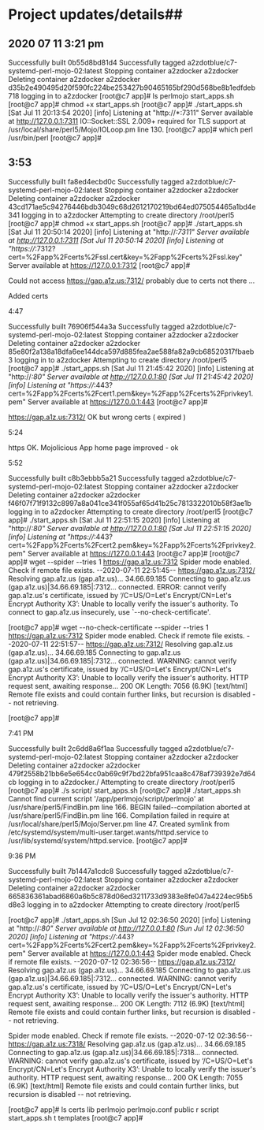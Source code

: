 # Project updates/details##

## 2020 07 11 3:21 pm 

Successfully built 0b55d8bd81d4
Successfully tagged a2zdotblue/c7-systemd-perl-mojo-02:latest
Stopping container a2zdocker
a2zdocker
Deleting container a2zdocker
a2zdocker
d35b2e490495d20f590fc224be253427b90465165bf290d568be8b1edfdeb718
logging in to a2zdocker
[root@c7 app]# ls
perlmojo  start_apps.sh
[root@c7 app]# chmod +x start_apps.sh
[root@c7 app]# ./start_apps.sh
[Sat Jul 11 20:13:54 2020] [info] Listening at "http://*:7311"
Server available at http://127.0.0.1:7311
IO::Socket::SSL 2.009+ required for TLS support at /usr/local/share/perl5/Mojo/IOLoop.pm line 130.
[root@c7 app]# which perl
/usr/bin/perl
[root@c7 app]#

## 3:53 

Successfully built fa8ed4ecbd0c
Successfully tagged a2zdotblue/c7-systemd-perl-mojo-02:latest
Stopping container a2zdocker
a2zdocker
Deleting container a2zdocker
a2zdocker
43cd171ae5c94276446bdb3049c68d2612170219bd64ed075054465a1bd4e341
logging in to a2zdocker
Attempting to create directory /root/perl5
[root@c7 app]# chmod +x start_apps.sh
[root@c7 app]# ./start_apps.sh
[Sat Jul 11 20:50:14 2020] [info] Listening at "http://*:7311"
Server available at http://127.0.0.1:7311
[Sat Jul 11 20:50:14 2020] [info] Listening at "https://*:7312?cert=%2Fapp%2Fcerts%2Fssl.cert&key=%2Fapp%2Fcerts%2Fssl.key"
Server available at https://127.0.0.1:7312
[root@c7 app]#

Could not access https://gap.a1z.us:7312/ probably due to certs not there ... 

Added certs

4:47

Successfully built 76906f544a3a
Successfully tagged a2zdotblue/c7-systemd-perl-mojo-02:latest
Stopping container a2zdocker
a2zdocker
Deleting container a2zdocker
a2zdocker
85e80f2a138a18dfa6ee144dca597d885fea2ae588fa82a9cb68520317fbaeb3
logging in to a2zdocker
Attempting to create directory /root/perl5
[root@c7 app]# ./start_apps.sh
[Sat Jul 11 21:45:42 2020] [info] Listening at "http://*:80"
Server available at http://127.0.0.1:80
[Sat Jul 11 21:45:42 2020] [info] Listening at "https://*:443?cert=%2Fapp%2Fcerts%2Fcert1.pem&key=%2Fapp%2Fcerts%2Fprivkey1.pem"
Server available at https://127.0.0.1:443
[root@c7 app]#

https://gap.a1z.us:7312/ OK but wrong certs ( expired )

5:24

https OK.
Mojolicious App home page improved - ok

5:52

Successfully built c8b3ebbb5a21
Successfully tagged a2zdotblue/c7-systemd-perl-mojo-02:latest
Stopping container a2zdocker
a2zdocker
Deleting container a2zdocker
a2zdocker
f46f07f71f9132c8997a8a041ce341f055af65d41b25c7813322010b58f3ae1b
logging in to a2zdocker
Attempting to create directory /root/perl5
[root@c7 app]# ./start_apps.sh
[Sat Jul 11 22:51:15 2020] [info] Listening at "http://*:80"
Server available at http://127.0.0.1:80
[Sat Jul 11 22:51:15 2020] [info] Listening at "https://*:443?cert=%2Fapp%2Fcerts%2Fcert2.pem&key=%2Fapp%2Fcerts%2Fprivkey2.pem"
Server available at https://127.0.0.1:443
[root@c7 app]#
[root@c7 app]# wget --spider --tries 1 https://gap.a1z.us:7312
Spider mode enabled. Check if remote file exists.
--2020-07-11 22:51:45--  https://gap.a1z.us:7312/
Resolving gap.a1z.us (gap.a1z.us)... 34.66.69.185
Connecting to gap.a1z.us (gap.a1z.us)|34.66.69.185|:7312... connected.
ERROR: cannot verify gap.a1z.us's certificate, issued by ‘/C=US/O=Let's Encrypt/CN=Let's Encrypt Authority X3’:
  Unable to locally verify the issuer's authority.
To connect to gap.a1z.us insecurely, use `--no-check-certificate'.

[root@c7 app]# wget --no-check-certificate --spider --tries 1 https://gap.a1z.us:7312
Spider mode enabled. Check if remote file exists.
--2020-07-11 22:51:57--  https://gap.a1z.us:7312/
Resolving gap.a1z.us (gap.a1z.us)... 34.66.69.185
Connecting to gap.a1z.us (gap.a1z.us)|34.66.69.185|:7312... connected.
WARNING: cannot verify gap.a1z.us's certificate, issued by ‘/C=US/O=Let's Encrypt/CN=Let's Encrypt Authority X3’:
  Unable to locally verify the issuer's authority.
HTTP request sent, awaiting response... 200 OK
Length: 7056 (6.9K) [text/html]
Remote file exists and could contain further links,
but recursion is disabled -- not retrieving.

[root@c7 app]#

7:41 PM

Successfully built 2c6dd8a6f1aa
Successfully tagged a2zdotblue/c7-systemd-perl-mojo-02:latest
Stopping container a2zdocker
a2zdocker
Deleting container a2zdocker
a2zdocker
479f2558b21bb6e5e654cc0ab69c9f7bd22bfa951caa8c478af739392e7d64cb
logging in to a2zdocker./
Attempting to create directory /root/perl5
[root@c7 app]# ./s
script/        start_apps.sh
[root@c7 app]# ./start_apps.sh
Cannot find current script '/app/perlmojo/script/perlmojo' at /usr/share/perl5/FindBin.pm line 166.
BEGIN failed--compilation aborted at /usr/share/perl5/FindBin.pm line 166.
Compilation failed in require at /usr/local/share/perl5/Mojo/Server.pm line 47.
Created symlink from /etc/systemd/system/multi-user.target.wants/httpd.service to /usr/lib/systemd/system/httpd.service.
[root@c7 app]#

9:36 PM

Successfully built 7b1447a1cdc8
Successfully tagged a2zdotblue/c7-systemd-perl-mojo-02:latest
Stopping container a2zdocker
a2zdocker
Deleting container a2zdocker
a2zdocker
665836361abad6860a6b5c878d06ed3211733d9383e8fe047a4224ec95b5d8e3
logging in to a2zdocker
Attempting to create directory /root/perl5

[root@c7 app]# ./start_apps.sh
[Sun Jul 12 02:36:50 2020] [info] Listening at "http://*:80"
Server available at http://127.0.0.1:80
[Sun Jul 12 02:36:50 2020] [info] Listening at "https://*:443?cert=%2Fapp%2Fcerts%2Fcert2.pem&key=%2Fapp%2Fcerts%2Fprivkey2.pem"
Server available at https://127.0.0.1:443
Spider mode enabled. Check if remote file exists.
--2020-07-12 02:36:56--  https://gap.a1z.us:7312/
Resolving gap.a1z.us (gap.a1z.us)... 34.66.69.185
Connecting to gap.a1z.us (gap.a1z.us)|34.66.69.185|:7312... connected.
WARNING: cannot verify gap.a1z.us's certificate, issued by ‘/C=US/O=Let's Encrypt/CN=Let's Encrypt Authority X3’:
  Unable to locally verify the issuer's authority.
HTTP request sent, awaiting response... 200 OK
Length: 7112 (6.9K) [text/html]
Remote file exists and could contain further links,
but recursion is disabled -- not retrieving.

Spider mode enabled. Check if remote file exists.
--2020-07-12 02:36:56--  https://gap.a1z.us:7318/
Resolving gap.a1z.us (gap.a1z.us)... 34.66.69.185
Connecting to gap.a1z.us (gap.a1z.us)|34.66.69.185|:7318... connected.
WARNING: cannot verify gap.a1z.us's certificate, issued by ‘/C=US/O=Let's Encrypt/CN=Let's Encrypt Authority X3’:
  Unable to locally verify the issuer's authority.
HTTP request sent, awaiting response... 200 OK
Length: 7055 (6.9K) [text/html]
Remote file exists and could contain further links,
but recursion is disabled -- not retrieving.

[root@c7 app]# ls
certs  lib  perlmojo  perlmojo.conf  public  r  script  start_apps.sh  t  templates
[root@c7 app]#




